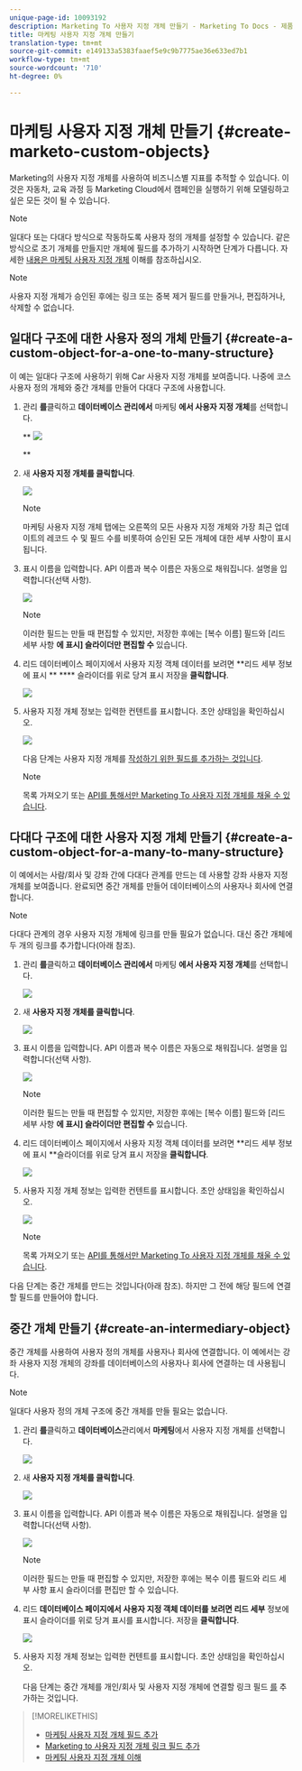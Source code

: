 ```yaml
---
unique-page-id: 10093192
description: Marketing To 사용자 지정 개체 만들기 - Marketing To Docs - 제품 설명서
title: 마케팅 사용자 지정 개체 만들기
translation-type: tm+mt
source-git-commit: e149133a5383faaef5e9c9b7775ae36e633ed7b1
workflow-type: tm+mt
source-wordcount: '710'
ht-degree: 0%

---
```



# 마케팅 사용자 지정 개체 만들기 {#create-marketo-custom-objects}

Marketing의 사용자 지정 개체를 사용하여 비즈니스별 지표를 추적할 수 있습니다. 이것은 자동차, 교육 과정 등 Marketing Cloud에서 캠페인을 실행하기 위해 모델링하고 싶은 모든 것이 될 수 있습니다.

>[!NOTE]
>
>일대다 또는 다대다 방식으로 작동하도록 사용자 정의 개체를 설정할 수 있습니다. 같은 방식으로 초기 개체를 만들지만 개체에 필드를 추가하기 시작하면 단계가 다릅니다. 자세한 [내용은 마케팅 사용자 지정 개체](understanding-marketo-custom-objects.md) 이해를 참조하십시오.

>[!NOTE]
>
>사용자 지정 개체가 승인된 후에는 링크 또는 중복 제거 필드를 만들거나, 편집하거나, 삭제할 수 없습니다.

## 일대다 구조에 대한 사용자 정의 개체 만들기 {#create-a-custom-object-for-a-one-to-many-structure}

이 예는 일대다 구조에 사용하기 위해 Car 사용자 지정 개체를 보여줍니다. 나중에 코스 사용자 정의 개체와 중간 개체를 만들어 다대다 구조에 사용합니다.

1. 관리 **를**&#x200B;클릭하고 **데이터베이스 관리에서** 마케팅 **에서 사용자 지정 개체**&#x200B;를 선택합니다.

   ** ![](assets/image2016-1-18-13-3a12-3a19.png)

   **

1. 새 **사용자 지정 개체를 클릭합니다**.

   ![](assets/image2016-5-18-16-3a28-3a4.png)

   >[!NOTE]
   >
   >마케팅 사용자 지정 개체 탭에는 오른쪽의 모든 사용자 지정 개체와 가장 최근 업데이트의 레코드 수 및 필드 수를 비롯하여 승인된 모든 개체에 대한 세부 사항이 표시됩니다.

1. 표시 이름을 입력합니다. API 이름과 복수 이름은 자동으로 채워집니다. 설명을 입력합니다(선택 사항).

   ![](assets/image2015-9-15-16-3a29-3a17.png)

   >[!NOTE]
   >
   >이러한 필드는 만들 때 편집할 수 있지만, 저장한 후에는 [복수 이름] 필드와 [리드 세부 사항 **에 표시] 슬라이더만 편집할 수** 있습니다.

1. 리드 데이터베이스 페이지에서 사용자 지정 객체 데이터를 보려면 **리드 세부 정보에 표시 ** **** 슬라이더를 위로 당겨 표시 저장을 **클릭합니다**.

   ![](assets/image2015-9-15-16-3a32-3a2.png)

1. 사용자 지정 개체 정보는 입력한 컨텐트를 표시합니다. 초안 상태임을 확인하십시오.

   ![](assets/image2015-9-15-16-3a38-3a22.png)

   다음 단계는 사용자 지정 개체를 [작성하기 위한 필드를 추가하는 것입니다](add-marketo-custom-object-fields.md).

   >[!NOTE]
   >
   >목록 가져오기 또는 [API를 통해서만 Marketing To 사용자 지정 개체를 채울 수 있습니다](http://developers.marketo.com/documentation/rest/).

## 다대다 구조에 대한 사용자 지정 개체 만들기 {#create-a-custom-object-for-a-many-to-many-structure}

이 예에서는 사람/회사 및 강좌 간에 다대다 관계를 만드는 데 사용할 강좌 사용자 지정 개체를 보여줍니다. 완료되면 중간 개체를 만들어 데이터베이스의 사용자나 회사에 연결합니다.

>[!NOTE]
>
>다대다 관계의 경우 사용자 지정 개체에 링크를 만들 필요가 없습니다. 대신 중간 개체에 두 개의 링크를 추가합니다(아래 참조).

1. 관리 **를**&#x200B;클릭하고 **데이터베이스 관리에서** 마케팅 **에서 사용자 지정 개체**&#x200B;를 선택합니다.

   ![](assets/image2016-1-18-13-3a16-3a25.png)

1. 새 **사용자 지정 개체를 클릭합니다**.

   ![](assets/image2016-5-18-16-3a32-3a42.png)

1. 표시 이름을 입력합니다. API 이름과 복수 이름은 자동으로 채워집니다. 설명을 입력합니다(선택 사항).

   ![](assets/image2016-1-14-13-3a38-3a46.png)

   >[!NOTE]
   >
   >이러한 필드는 만들 때 편집할 수 있지만, 저장한 후에는 [복수 이름] 필드와 [리드 세부 사항 **에 표시] 슬라이더만 편집할 수** 있습니다.

1. 리드 데이터베이스 페이지에서 사용자 지정 객체 데이터를 보려면 **리드 세부 정보에 표시 **슬라이더를 위로 당겨 표시 저장을 **클릭합니다**.

   ![](assets/image2016-1-14-13-3a42-3a56.png)

1. 사용자 지정 개체 정보는 입력한 컨텐트를 표시합니다. 초안 상태임을 확인하십시오.

   ![](assets/image2016-1-18-8-3a38-3a58.png)

   >[!NOTE]
   >
   >목록 가져오기 또는 [API를 통해서만 Marketing To 사용자 지정 개체를 채울 수 있습니다](http://developers.marketo.com/documentation/rest/).

다음 단계는 중간 개체를 만드는 것입니다(아래 참조). 하지만 그 전에 해당 필드에 연결할 필드를 만들어야 합니다.

## 중간 개체 만들기 {#create-an-intermediary-object}

중간 개체를 사용하여 사용자 정의 개체를 사용자나 회사에 연결합니다. 이 예에서는 강좌 사용자 지정 개체의 강좌를 데이터베이스의 사용자나 회사에 연결하는 데 사용됩니다.

>[!NOTE]
>
>일대다 사용자 정의 개체 구조에 중간 개체를 만들 필요는 없습니다.

1. 관리 **를**&#x200B;클릭하고 **데이터베이스**&#x200B;관리에서 **마케팅**&#x200B;에서 사용자 지정 개체를 선택합니다.

   ![](assets/image2016-1-18-13-3a17-3a40.png)

1. 새 **사용자 지정 개체를 클릭합니다**.

   ![](assets/image2016-5-18-16-3a33-3a16.png)

1. 표시 이름을 입력합니다. API 이름과 복수 이름은 자동으로 채워집니다. 설명을 입력합니다(선택 사항).

   ![](assets/image2016-1-14-14-3a10-3a44.png)

   >[!NOTE]
   >
   >이러한 필드는 만들 때 편집할 수 있지만, 저장한 후에는 복수 이름 필드와 리드 세부 사항 표시 슬라이더를 편집만 할 수 있습니다.

1. 리드 **데이터베이스 페이지에서 사용자 지정 객체 데이터를 보려면 리드 세부** 정보에 표시 슬라이더를 위로 당겨 표시를 표시합니다. 저장을 **클릭합니다**.

   ![](assets/image2016-1-14-14-3a12-3a49.png)

1. 사용자 지정 개체 정보는 입력한 컨텐트를 표시합니다. 초안 상태임을 확인하십시오.

   다음 단계는 중간 개체를 개인/회사 및 사용자 지정 개체에 연결할 링크 필드 [를](add-marketo-custom-object-link-fields.md) 추가하는 것입니다.

>[!MORELIKETHIS]
>
>* [마케팅 사용자 지정 개체 필드 추가](add-marketo-custom-object-fields.md)
>* [Marketing to 사용자 지정 개체 링크 필드 추가](add-marketo-custom-object-link-fields.md)
>* [마케팅 사용자 지정 개체 이해](understanding-marketo-custom-objects.md)

>



